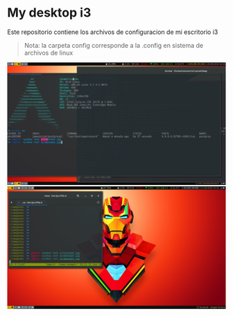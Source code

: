 # My desktop i3
Este repositorio contiene los archivos de configuracion de mi escritorio i3
> Nota: la carpeta config corresponde a la .config en sistema de archivos de linux

![Escritorio](/imagenes/escritorio.jpg) 
![Escritorio2](/imagenes/screenshot.jpg) 


